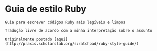 # Guia de estilo Ruby


	Guia para escrever códigos Ruby mais legíveis e limpos

	Tradução livre de acordo com a minha interpretação sobre o assunto

	Originalmente postado [aqui](http://praxis.scholarslab.org/scratchpad/ruby-style-guide/)
